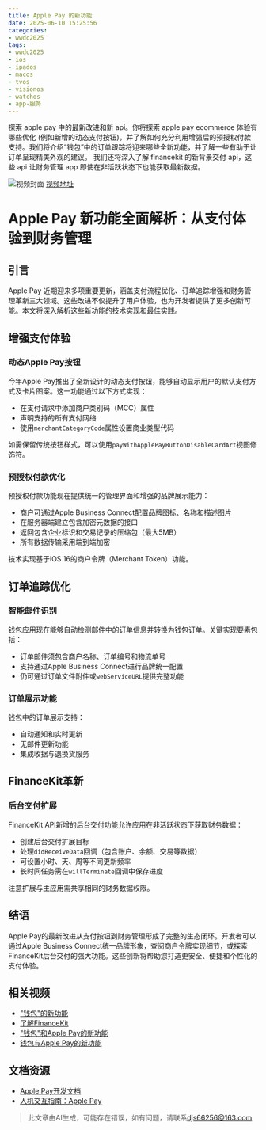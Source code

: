 ```yaml
---
title: Apple Pay 的新功能
date: 2025-06-10 15:25:56
categories:
- wwdc2025
tags:
- wwdc2025
- ios
- ipados
- macos
- tvos
- visionos
- watchos
- app-服务
---
```

探索 apple pay 中的最新改进和新 api。你将探索 apple pay ecommerce 体验有哪些优化 (例如新增的动态支付按钮)，并了解如何充分利用增强后的预授权付款支持。我们将介绍“钱包”中的订单跟踪将迎来哪些全新功能，并了解一些有助于让订单呈现精美外观的建议。
我们还将深入了解 financekit 的新背景交付 api，这些 api 让财务管理 app 即使在非活跃状态下也能获取最新数据。
<!--more-->

![视频封面](https://devimages-cdn.apple.com/wwdc-services/images/3055294D-836B-4513-B7B0-0BC5666246B0/9873/9873_wide_250x141_2x.jpg)
[视频地址](https://developer.apple.com/cn/videos/play/wwdc2025/201/)

# Apple Pay 新功能全面解析：从支付体验到财务管理

## 引言
Apple Pay 近期迎来多项重要更新，涵盖支付流程优化、订单追踪增强和财务管理革新三大领域。这些改进不仅提升了用户体验，也为开发者提供了更多创新可能。本文将深入解析这些新功能的技术实现和最佳实践。

## 增强支付体验

### 动态Apple Pay按钮
今年Apple Pay推出了全新设计的动态支付按钮，能够自动显示用户的默认支付方式及卡片图案。这一功能通过以下方式实现：
- 在支付请求中添加商户类别码（MCC）属性
- 声明支持的所有支付网络
- 使用`merchantCategoryCode`属性设置商业类型代码

如需保留传统按钮样式，可以使用`payWithApplePayButtonDisableCardArt`视图修饰符。

### 预授权付款优化
预授权付款功能现在提供统一的管理界面和增强的品牌展示能力：
- 商户可通过Apple Business Connect配置品牌图标、名称和描述图片
- 在服务器端建立包含加密元数据的接口
- 返回包含企业标识和交易记录的压缩包（最大5MB）
- 所有数据传输采用端到端加密

技术实现基于iOS 16的商户令牌（Merchant Token）功能。

## 订单追踪优化

### 智能邮件识别
钱包应用现在能够自动检测邮件中的订单信息并转换为钱包订单。关键实现要素包括：
- 订单邮件须包含商户名称、订单编号和物流单号
- 支持通过Apple Business Connect进行品牌统一配置
- 仍可通过订单文件附件或`webServiceURL`提供完整功能

### 订单展示功能
钱包中的订单展示支持：
- 自动通知和实时更新
- 无邮件更新功能
- 集成收据与退换货服务

## FinanceKit革新

### 后台交付扩展
FinanceKit API新增的后台交付功能允许应用在非活跃状态下获取财务数据：
- 创建后台交付扩展目标
- 处理`didReceiveData`回调（包含账户、余额、交易等数据）
- 可设置小时、天、周等不同更新频率
- 长时间任务需在`willTerminate`回调中保存进度

注意扩展与主应用需共享相同的财务数据权限。

## 结语
Apple Pay的最新改进从支付按钮到财务管理形成了完整的生态闭环。开发者可以通过Apple Business Connect统一品牌形象，查阅商户令牌实现细节，或探索FinanceKit后台交付的强大功能。这些创新将帮助您打造更安全、便捷和个性化的支付体验。

## 相关视频
- ["钱包"的新功能](https://developer.apple.com/videos/play/wwdc2025/202)
- [了解FinanceKit](https://developer.apple.com/videos/play/wwdc2024/2023)
- ["钱包"和Apple Pay的新功能](https://developer.apple.com/videos/play/wwdc2023/10114)
- [钱包与Apple Pay的新功能](https://developer.apple.com/videos/play/wwdc2022/10041)

## 文档资源
- [Apple Pay开发文档](https://developer.apple.com/apple-pay/)
- [人机交互指南：Apple Pay](https://developer.apple.com/design/human-interface-guidelines/apple-pay/)
> 此文章由AI生成，可能存在错误，如有问题，请联系[djs66256@163.com](djs66256@163.com)